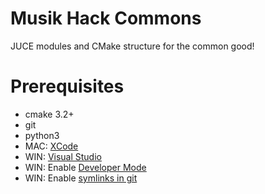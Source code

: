 # Musik Hack Commons

JUCE modules and CMake structure for the common good!

# Prerequisites

- cmake 3.2+
- git
- python3
- MAC: [XCode](https://apps.apple.com/us/app/xcode/id497799835)
- WIN: [Visual Studio](https://visualstudio.microsoft.com)
- WIN: Enable [Developer Mode](https://learn.microsoft.com/en-us/windows/apps/get-started/enable-your-device-for-development)
- WIN: Enable [symlinks in git](https://stackoverflow.com/a/59761201)
